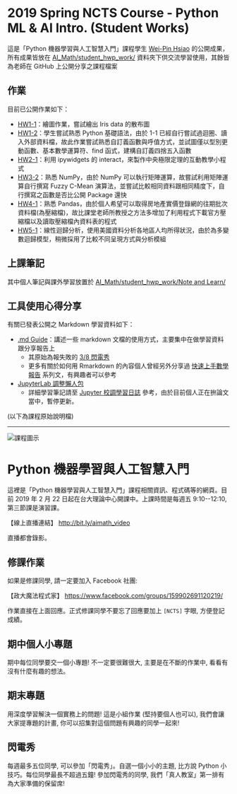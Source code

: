 # 2019 Spring NCTS Course - Python ML & AI Intro. (Student Works)

這是「Python 機器學習與人工智慧入門」課程學生 [Wei-Pin Hsiao](https://www.facebook.com/weipin.hsiao.1) 的公開成果，所有成果皆放在 [AI_Math/student_hwp_work/](student_hwp_work) 資料夾下供交流學習使用，其餘皆為老師在 GitHub 上公開分享之課程檔案

## 作業

目前已公開作業如下：

- [HW1-1](student_hwp_work/20190222%20NCTS%20AI%20MATH%20-%20HW1_1.ipynb)：繪圖作業，嘗試繪出 Iris data 的散布圖
- [HW1-2](student_hwp_work/20190225%20NCTS%20AI%20MATH%20-%20HW1_2.ipynb)：學生嘗試熟悉 Python 基礎語法，由於 1-1 已經自行嘗試過迴圈、讀入外部資料檔，故此作業嘗試熟悉自訂義函數與呼值方式，並試圖僅以型別更動函數、基本數學運算符、find 函式，建構自訂義四捨五入函數
- [HW2-1](student_hwp_work/20190309%20NCTS%20AI%20MATH%20-%20HW2_1.ipynb)：利用 ipywidgets 的 interact，來製作中央極限定理的互動教學小程式
- [HW3-2](student_hwp_work/20190320%20NCTS%20AI%20MATH%20-%20HW3_2.ipynb)：熟悉 NumPy，由於 NumPy 可以執行矩陣運算，故嘗試利用矩陣運算自行撰寫 Fuzzy C-Mean 演算法，並嘗試比較相同資料跟相同精度下，自行撰寫之函數是否比公開 Package 還快
- [HW4-1](student_hwp_work/20190324%20NCTS%20AI%20MATH%20-%20HW4_1.ipynb)：熟悉 Pandas，由於個人希望可以取得房地產實價登錄網的往期批次資料檔(為壓縮檔)，故比課堂老師所教授之方法多增加了利用程式下載官方壓縮檔以及讀取壓縮檔內資料表的程式
- [HW5-1](student_hwp_work/20190404%20NCTS%20AI%20MATH%20-%20HW5_1.ipynb)：線性迴歸分析，使用美國資料分析各地區人均所得狀況，由於為多變數迴歸模型，稍微採用了比較不同呈現方式與分析模組

## 上課筆記

其中個人筆記與課外學習放置於 [AI_Math/student_hwp_work/Note and Learn/](https://github.com/PeterHsi/AI_Math/tree/master/student_hwp_work/Note%20and%20Learn)

## 工具使用心得分享

有關已發表公開之 Markdown 學習資料如下：

- [.md Guide](https://hackmd.io/p/Byk-LDoDV#/)：講述一些 markdown 文檔的使用方式，主要集中在做學習資料跟分享報告上
  - 其原始為報失敗的 [3/8 閃電秀](https://hackmd.io/p/SyrVwwF8V#/)
  - 更多有關於如何用 Rmarkdown 的內容個人曾經另外分享過 [快速上手數學報告](https://hackmd.io/c/HyJ0JKdhX/) 系列文，有興趣者可以參考  
- [JupyterLab 調整懶人包](https://hackmd.io/p/BkWDdZOwN#/)
  - 詳細學習筆記請至 [Jupyter 校調學習日誌](https://hackmd.io/c/Sy_DHe8DE/) 參考，由於目前個人正在拚論文當中，暫停更新。

(以下為課程原始說明檔)

---

![課程圖示](images/course_title.jpeg)

# Python 機器學習與人工智慧入門

這裡是「Python 機器學習與人工智慧入門」課程相關資訊、程式碼等的網頁。目前 2019 年 2 月 22 日起在台大理論中心開課中。上課時間是每週五 9:10--12:10, 第三節課是演習課。

【線上直播連結】
http://bit.ly/aimath_video

直播都會錄影。

## 修課作業

如果是修課同學, 請一定要加入 Facebook 社團:

【政大魔法程式家】
https://www.facebook.com/groups/159902691120219/

作業直接在上面回應。正式修課同學不要忘了回應要加上 `[NCTS]` 字眼, 方便登記成績。

## 期中個人小專題

期中每位同學要交一個小專題! 不一定要很難很大, 主要是在不斷的作業中, 看看有沒有什麼有趣的想法。

## 期末專題

用深度學習解決一個實務上的問題! 這是小組作業 (堅持要個人也可以), 我們會讓大家提專題的計畫, 你可以招集對這個問題有興趣的同學一起來!

## 閃電秀

每週最多五位同學, 可以參加「閃電秀」。自選一個小小的主題, 比方說 Python 小技巧。每位同學最長不超過五鐘! 參加閃電秀的同學, 我們「真人教室」第一排有為大家準備的保留席!